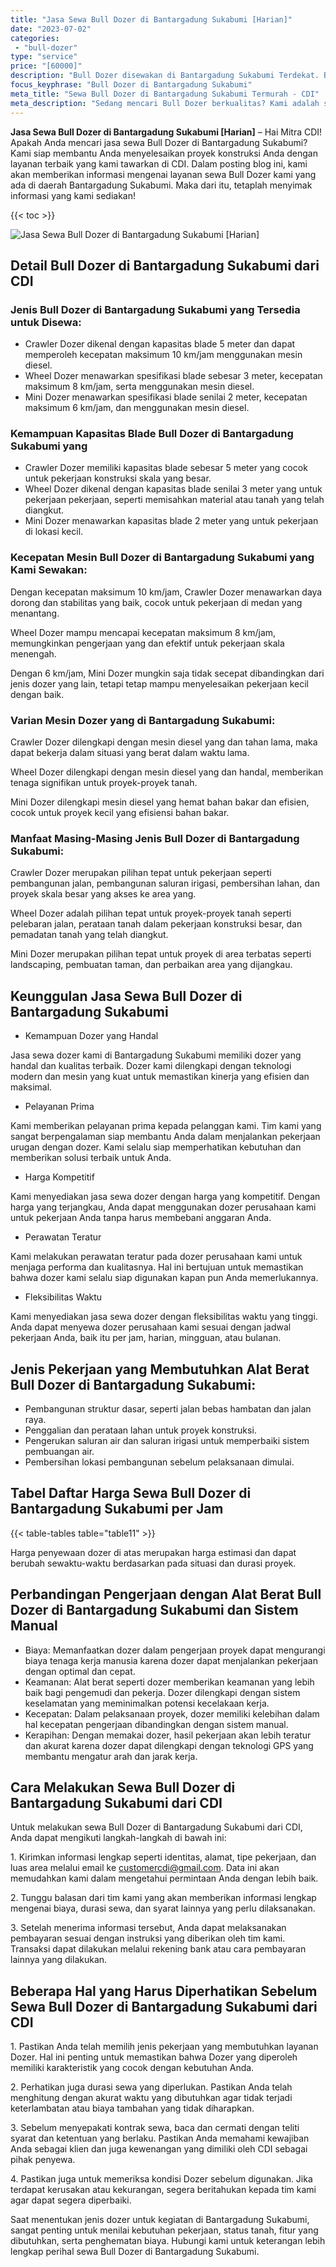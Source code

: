 ```yaml
---
title: "Jasa Sewa Bull Dozer di Bantargadung Sukabumi [Harian]"
date: "2023-07-02"
categories:
 - "bull-dozer"
type: "service"
price: "[60000]"
description: "Bull Dozer disewakan di Bantargadung Sukabumi Terdekat. Bull Dozer unggulan untuk kebutuhan proyek konstruksi dengan performa maksimal. Dapatkan informasi lengkap dengan menghubungi kami."
focus_keyphrase: "Bull Dozer di Bantargadung Sukabumi"
meta_title: "Sewa Bull Dozer di Bantargadung Sukabumi Termurah - CDI"
meta_description: "Sedang mencari Bull Dozer berkualitas? Kami adalah solusi tepat dengan harga kompetitif. Segera hubungi kami."
---
```


**Jasa Sewa Bull Dozer di Bantargadung Sukabumi [Harian]** – Hai Mitra CDI! Apakah Anda mencari jasa sewa Bull Dozer di Bantargadung Sukabumi? Kami siap membantu Anda menyelesaikan proyek konstruksi Anda dengan layanan terbaik yang kami tawarkan di CDI. Dalam posting blog ini, kami akan memberikan informasi mengenai layanan sewa Bull Dozer kami yang ada di daerah Bantargadung Sukabumi. Maka dari itu, tetaplah menyimak informasi yang kami sediakan!

{{< toc >}}

![Jasa Sewa Bull Dozer di Bantargadung Sukabumi [Harian]](/images/bull-dozer/bull-dozer-11.jpg)

## Detail Bull Dozer di Bantargadung Sukabumi dari CDI

### Jenis Bull Dozer di Bantargadung Sukabumi yang Tersedia untuk Disewa:

*   Crawler Dozer dikenal dengan kapasitas blade 5 meter dan dapat memperoleh kecepatan maksimum 10 km/jam menggunakan mesin diesel.
*   Wheel Dozer menawarkan spesifikasi blade sebesar 3 meter, kecepatan maksimum 8 km/jam, serta menggunakan mesin diesel.
*   Mini Dozer menawarkan spesifikasi blade senilai 2 meter, kecepatan maksimum 6 km/jam, dan menggunakan mesin diesel.

### Kemampuan Kapasitas Blade Bull Dozer di Bantargadung Sukabumi yang

*   Crawler Dozer memiliki kapasitas blade sebesar 5 meter yang cocok untuk pekerjaan konstruksi skala yang besar.
*   Wheel Dozer dikenal dengan kapasitas blade senilai 3 meter yang untuk pekerjaan pekerjaan, seperti memisahkan material atau tanah yang telah diangkut.
*   Mini Dozer menawarkan kapasitas blade 2 meter yang untuk pekerjaan di lokasi kecil.

### Kecepatan Mesin Bull Dozer di Bantargadung Sukabumi yang Kami Sewakan:

Dengan kecepatan maksimum 10 km/jam, Crawler Dozer menawarkan daya dorong dan stabilitas yang baik, cocok untuk pekerjaan di medan yang menantang.

Wheel Dozer mampu mencapai kecepatan maksimum 8 km/jam, memungkinkan pengerjaan yang dan efektif untuk pekerjaan skala menengah.

Dengan 6 km/jam, Mini Dozer mungkin saja tidak secepat dibandingkan dari jenis dozer yang lain, tetapi tetap mampu menyelesaikan pekerjaan kecil dengan baik.

### Varian Mesin Dozer yang di Bantargadung Sukabumi:

Crawler Dozer dilengkapi dengan mesin diesel yang dan tahan lama, maka dapat bekerja dalam situasi yang berat dalam waktu lama.

Wheel Dozer dilengkapi dengan mesin diesel yang dan handal, memberikan tenaga signifikan untuk proyek-proyek tanah.

Mini Dozer dilengkapi mesin diesel yang hemat bahan bakar dan efisien, cocok untuk proyek kecil yang efisiensi bahan bakar.

### Manfaat Masing-Masing Jenis Bull Dozer di Bantargadung Sukabumi:

Crawler Dozer merupakan pilihan tepat untuk pekerjaan seperti pembangunan jalan, pembangunan saluran irigasi, pembersihan lahan, dan proyek skala besar yang akses ke area yang.

Wheel Dozer adalah pilihan tepat untuk proyek-proyek tanah seperti pelebaran jalan, perataan tanah dalam pekerjaan konstruksi besar, dan pemadatan tanah yang telah diangkut.

Mini Dozer merupakan pilihan tepat untuk proyek di area terbatas seperti landscaping, pembuatan taman, dan perbaikan area yang dijangkau.

## Keunggulan Jasa Sewa Bull Dozer di Bantargadung Sukabumi

*   Kemampuan Dozer yang Handal

Jasa sewa dozer kami di Bantargadung Sukabumi memiliki dozer yang handal dan kualitas terbaik. Dozer kami dilengkapi dengan teknologi modern dan mesin yang kuat untuk memastikan kinerja yang efisien dan maksimal.
*   Pelayanan Prima

Kami memberikan pelayanan prima kepada pelanggan kami. Tim kami yang sangat berpengalaman siap membantu Anda dalam menjalankan pekerjaan urugan dengan dozer. Kami selalu siap memperhatikan kebutuhan dan memberikan solusi terbaik untuk Anda.
*   Harga Kompetitif

Kami menyediakan jasa sewa dozer dengan harga yang kompetitif. Dengan harga yang terjangkau, Anda dapat menggunakan dozer perusahaan kami untuk pekerjaan Anda tanpa harus membebani anggaran Anda.
*   Perawatan Teratur

Kami melakukan perawatan teratur pada dozer perusahaan kami untuk menjaga performa dan kualitasnya. Hal ini bertujuan untuk memastikan bahwa dozer kami selalu siap digunakan kapan pun Anda memerlukannya.
*   Fleksibilitas Waktu

Kami menyediakan jasa sewa dozer dengan fleksibilitas waktu yang tinggi. Anda dapat menyewa dozer perusahaan kami sesuai dengan jadwal pekerjaan Anda, baik itu per jam, harian, mingguan, atau bulanan.

## Jenis Pekerjaan yang Membutuhkan Alat Berat Bull Dozer di Bantargadung Sukabumi:

*   Pembangunan struktur dasar, seperti jalan bebas hambatan dan jalan raya.
*   Penggalian dan perataan lahan untuk proyek konstruksi.
*   Pengerukan saluran air dan saluran irigasi untuk memperbaiki sistem pembuangan air.
*   Pembersihan lokasi pembangunan sebelum pelaksanaan dimulai.

## Tabel Daftar Harga Sewa Bull Dozer di Bantargadung Sukabumi per Jam

{{< table-tables table="table11" >}}

Harga penyewaan dozer di atas merupakan harga estimasi dan dapat berubah sewaktu-waktu berdasarkan pada situasi dan durasi proyek.

## Perbandingan Pengerjaan dengan Alat Berat Bull Dozer di Bantargadung Sukabumi dan Sistem Manual

*   Biaya: Memanfaatkan dozer dalam pengerjaan proyek dapat mengurangi biaya tenaga kerja manusia karena dozer dapat menjalankan pekerjaan dengan optimal dan cepat.
*   Keamanan: Alat berat seperti dozer memberikan keamanan yang lebih baik bagi pengemudi dan pekerja. Dozer dilengkapi dengan sistem keselamatan yang meminimalkan potensi kecelakaan kerja.
*   Kecepatan: Dalam pelaksanaan proyek, dozer memiliki kelebihan dalam hal kecepatan pengerjaan dibandingkan dengan sistem manual.
*   Kerapihan: Dengan memakai dozer, hasil pekerjaan akan lebih teratur dan akurat karena dozer dapat dilengkapi dengan teknologi GPS yang membantu mengatur arah dan jarak kerja.

## Cara Melakukan Sewa Bull Dozer di Bantargadung Sukabumi dari CDI

Untuk melakukan sewa Bull Dozer di Bantargadung Sukabumi dari CDI, Anda dapat mengikuti langkah-langkah di bawah ini:

1\.  Kirimkan informasi lengkap seperti identitas, alamat, tipe pekerjaan, dan luas area melalui email ke customercdi@gmail.com. Data ini akan memudahkan kami dalam mengetahui permintaan Anda dengan lebih baik.

2\.  Tunggu balasan dari tim kami yang akan memberikan informasi lengkap mengenai biaya, durasi sewa, dan syarat lainnya yang perlu dilaksanakan.

3\.  Setelah menerima informasi tersebut, Anda dapat melaksanakan pembayaran sesuai dengan instruksi yang diberikan oleh tim kami. Transaksi dapat dilakukan melalui rekening bank atau cara pembayaran lainnya yang dilakukan.

## Beberapa Hal yang Harus Diperhatikan Sebelum Sewa Bull Dozer di Bantargadung Sukabumi dari CDI

1\.  Pastikan Anda telah memilih jenis pekerjaan yang membutuhkan layanan Dozer. Hal ini penting untuk memastikan bahwa Dozer yang diperoleh memiliki karakteristik yang cocok dengan kebutuhan Anda.

2\.  Perhatikan juga durasi sewa yang diperlukan. Pastikan Anda telah menghitung dengan akurat waktu yang dibutuhkan agar tidak terjadi keterlambatan atau biaya tambahan yang tidak diharapkan.

3\.  Sebelum menyepakati kontrak sewa, baca dan cermati dengan teliti syarat dan ketentuan yang berlaku. Pastikan Anda memahami kewajiban Anda sebagai klien dan juga kewenangan yang dimiliki oleh CDI sebagai pihak penyewa.

4\.  Pastikan juga untuk memeriksa kondisi Dozer sebelum digunakan. Jika terdapat kerusakan atau kekurangan, segera beritahukan kepada tim kami agar dapat segera diperbaiki.

Saat menentukan jenis dozer untuk kegiatan di Bantargadung Sukabumi, sangat penting untuk menilai kebutuhan pekerjaan, status tanah, fitur yang dibutuhkan, serta penghematan biaya. Hubungi kami untuk keterangan lebih lengkap perihal sewa Bull Dozer di Bantargadung Sukabumi.